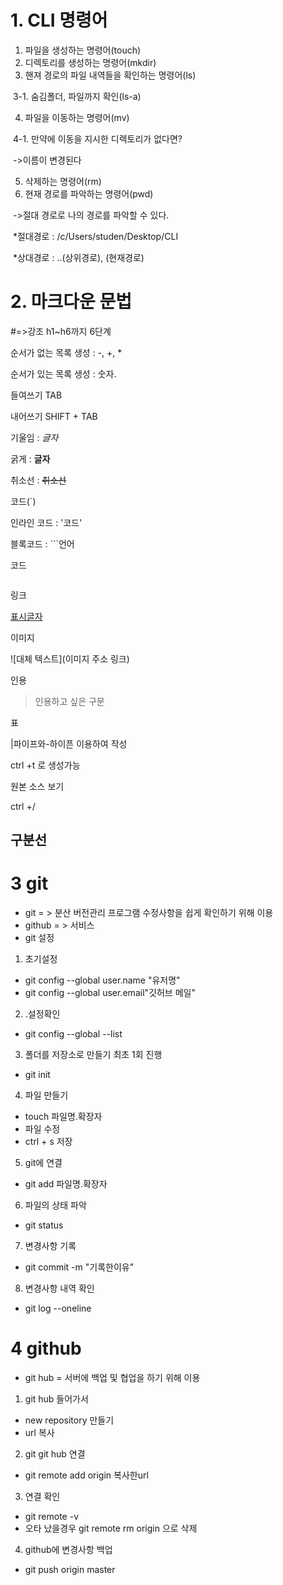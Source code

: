 
# 1. CLI 명령어

1. 파일을 생성하는 명령어(touch)
2. 디렉토리를 생성하는 명령어(mkdir)
3. 핸져 경로의 파일 내역들을 확인하는 명령어(ls)

​	3-1. 숨김폴더, 파일까지 확인(ls-a)

4. 파일을 이동하는 명령어(mv)

​	4-1. 만약에 이동을 지시한 디렉토리가 없다면?

​	->이름이 변경된다

5. 삭제하는 명령어(rm)
6. 현재 경로를 파악하는 명령어(pwd)

​	->절대 경로로 나의 경로를 파악할 수 있다.

​	*절대경로 : /c/Users/studen/Desktop/CLI

​	*상대경로 : ..(상위경로), (현재경로)

# 2. 마크다운 문법

#=>강조 h1~h6까지 6단계

순서가 없는 목록 생성  : -, +, *

순서가 있는 목록 생성 : 숫자.

들여쓰기 TAB

내어쓰기 SHIFT + TAB

기울임 : *글자* 

굵게 :  **글자**

취소선 : ~~취소선~~

코드(`)

인라인 코드 : '코드'

블록코드 : ```언어

코드

```

```

링크

[표시글자](링크)

이미지

![대체 텍스트](이미지 주소 링크)

인용

> 인용하고 싶은 구문

표

|파이프와-하이픈 이용하여 작성

ctrl +t 로 생성가능

원본 소스 보기

ctrl +/

구분선
---
# 3 git
- git = > 분산 버전관리 프로그램  수정사항을 쉽게 확인하기 위해 이용
- github = > 서비스
- git 설정
1. 초기설정
- git config --global user.name "유저명"
- git config --global user.email"깃허브 메일"
2. .설정확인
- git config --global --list
3. 폴더를 저장소로 만들기 최초 1회 진행
- git init
4. 파일 만들기
- touch 파일명.확장자
- 파일 수정
- ctrl + s 저장
5. git에 연결
- git add 파일명.확장자
6. 파일의 상태 파악
- git status
7. 변경사항 기록
- git commit -m "기록한이유"
8. 변경사항 내역 확인
- git log --oneline

# 4 github
 - git hub = 서버에 백업 및 협업을 하기 위해 이용 
1. git hub 들어가서
 - new repository 만들기
 - url 복사
 2. git git hub 연결
 - git remote add origin 복사한url
 3. 연결 확인
- git remote -v
- 오타 났을경우 git remote rm origin 으로 삭제
4. github에 변경사항 백업
- git push origin master

